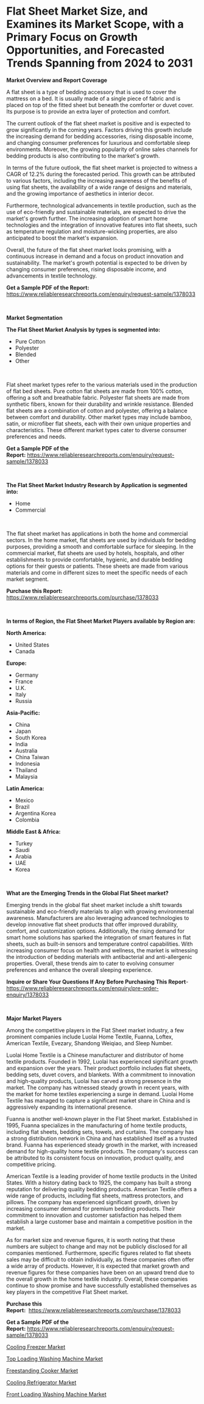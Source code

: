 <p><h1>Flat Sheet Market Size, and Examines its Market Scope, with a Primary Focus on Growth Opportunities, and Forecasted Trends Spanning from 2024 to 2031</h1></p><p><strong>Market Overview and Report Coverage</strong></p>
<p><p>A flat sheet is a type of bedding accessory that is used to cover the mattress on a bed. It is usually made of a single piece of fabric and is placed on top of the fitted sheet but beneath the comforter or duvet cover. Its purpose is to provide an extra layer of protection and comfort.</p><p>The current outlook of the flat sheet market is positive and is expected to grow significantly in the coming years. Factors driving this growth include the increasing demand for bedding accessories, rising disposable income, and changing consumer preferences for luxurious and comfortable sleep environments. Moreover, the growing popularity of online sales channels for bedding products is also contributing to the market's growth.</p><p>In terms of the future outlook, the flat sheet market is projected to witness a CAGR of 12.2% during the forecasted period. This growth can be attributed to various factors, including the increasing awareness of the benefits of using flat sheets, the availability of a wide range of designs and materials, and the growing importance of aesthetics in interior decor.</p><p>Furthermore, technological advancements in textile production, such as the use of eco-friendly and sustainable materials, are expected to drive the market's growth further. The increasing adoption of smart home technologies and the integration of innovative features into flat sheets, such as temperature regulation and moisture-wicking properties, are also anticipated to boost the market's expansion.</p><p>Overall, the future of the flat sheet market looks promising, with a continuous increase in demand and a focus on product innovation and sustainability. The market's growth potential is expected to be driven by changing consumer preferences, rising disposable income, and advancements in textile technology.</p></p>
<p><strong>Get a Sample PDF of the Report:</strong> <a href="https://www.reliableresearchreports.com/enquiry/request-sample/1378033">https://www.reliableresearchreports.com/enquiry/request-sample/1378033</a></p>
<p>&nbsp;</p>
<p><strong>Market Segmentation</strong></p>
<p><strong>The Flat Sheet Market Analysis by types is segmented into:</strong></p>
<p><ul><li>Pure Cotton</li><li>Polyester</li><li>Blended</li><li>Other</li></ul></p>
<p>&nbsp;</p>
<p><p>Flat sheet market types refer to the various materials used in the production of flat bed sheets. Pure cotton flat sheets are made from 100% cotton, offering a soft and breathable fabric. Polyester flat sheets are made from synthetic fibers, known for their durability and wrinkle resistance. Blended flat sheets are a combination of cotton and polyester, offering a balance between comfort and durability. Other market types may include bamboo, satin, or microfiber flat sheets, each with their own unique properties and characteristics. These different market types cater to diverse consumer preferences and needs.</p></p>
<p><strong>Get a Sample PDF of the Report:</strong>&nbsp;<a href="https://www.reliableresearchreports.com/enquiry/request-sample/1378033">https://www.reliableresearchreports.com/enquiry/request-sample/1378033</a></p>
<p>&nbsp;</p>
<p><strong>The Flat Sheet Market Industry Research by Application is segmented into:</strong></p>
<p><ul><li>Home</li><li>Commercial</li></ul></p>
<p>&nbsp;</p>
<p><p>The flat sheet market has applications in both the home and commercial sectors. In the home market, flat sheets are used by individuals for bedding purposes, providing a smooth and comfortable surface for sleeping. In the commercial market, flat sheets are used by hotels, hospitals, and other establishments to provide comfortable, hygienic, and durable bedding options for their guests or patients. These sheets are made from various materials and come in different sizes to meet the specific needs of each market segment.</p></p>
<p><strong>Purchase this Report:</strong>&nbsp; <a href="https://www.reliableresearchreports.com/purchase/1378033">https://www.reliableresearchreports.com/purchase/1378033</a></p>
<p>&nbsp;</p>
<p><strong>In terms of Region, the Flat Sheet Market Players available by Region are:</strong></p>
<p>
    <p> <strong> North America: </strong>
        <ul>
            <li>United States</li>
            <li>Canada</li>
        </ul>
        </p> 
    <p> <strong> Europe: </strong>
        <ul>
            <li>Germany</li>
            <li>France</li>
            <li>U.K.</li>
            <li>Italy</li>
            <li>Russia</li>
        </ul>
        </p> 
    <p> <strong> Asia-Pacific: </strong>
        <ul>
            <li>China</li>
            <li>Japan</li>
            <li>South Korea</li>
            <li>India</li>
            <li>Australia</li>
            <li>China Taiwan</li>
            <li>Indonesia</li>
            <li>Thailand</li>
            <li>Malaysia</li>
        </ul>
        </p> 
    <p> <strong> Latin America: </strong>
        <ul>
            <li>Mexico</li>
            <li>Brazil</li>
            <li>Argentina Korea</li>
            <li>Colombia</li>
        </ul>
        </p> 
    <p> <strong> Middle East & Africa: </strong>
        <ul>
            <li>Turkey</li>
            <li>Saudi</li>
            <li>Arabia</li>
            <li>UAE</li>
            <li>Korea</li>
        </ul>
    </p>
    </p>
<p>&nbsp;</p>
<p><strong>What are the Emerging Trends in the Global Flat Sheet market?</strong></p>
<p><p>Emerging trends in the global flat sheet market include a shift towards sustainable and eco-friendly materials to align with growing environmental awareness. Manufacturers are also leveraging advanced technologies to develop innovative flat sheet products that offer improved durability, comfort, and customization options. Additionally, the rising demand for smart home solutions has sparked the integration of smart features in flat sheets, such as built-in sensors and temperature control capabilities. With increasing consumer focus on health and wellness, the market is witnessing the introduction of bedding materials with antibacterial and anti-allergenic properties. Overall, these trends aim to cater to evolving consumer preferences and enhance the overall sleeping experience.</p></p>
<p><strong>Inquire or Share Your Questions If Any Before Purchasing This Report</strong>- <a href="https://www.reliableresearchreports.com/enquiry/pre-order-enquiry/1378033">https://www.reliableresearchreports.com/enquiry/pre-order-enquiry/1378033</a></p>
<p>&nbsp;</p>
<p><strong>Major Market Players</strong></p>
<p><p>Among the competitive players in the Flat Sheet market industry, a few prominent companies include Luolai Home Textile, Fuanna, Loftex, American Textile, Evezary, Shandong Weiqiao, and Sleep Number.</p><p>Luolai Home Textile is a Chinese manufacturer and distributor of home textile products. Founded in 1992, Luolai has experienced significant growth and expansion over the years. Their product portfolio includes flat sheets, bedding sets, duvet covers, and blankets. With a commitment to innovation and high-quality products, Luolai has carved a strong presence in the market. The company has witnessed steady growth in recent years, with the market for home textiles experiencing a surge in demand. Luolai Home Textile has managed to capture a significant market share in China and is aggressively expanding its international presence.</p><p>Fuanna is another well-known player in the Flat Sheet market. Established in 1995, Fuanna specializes in the manufacturing of home textile products, including flat sheets, bedding sets, towels, and curtains. The company has a strong distribution network in China and has established itself as a trusted brand. Fuanna has experienced steady growth in the market, with increased demand for high-quality home textile products. The company's success can be attributed to its consistent focus on innovation, product quality, and competitive pricing.</p><p>American Textile is a leading provider of home textile products in the United States. With a history dating back to 1925, the company has built a strong reputation for delivering quality bedding products. American Textile offers a wide range of products, including flat sheets, mattress protectors, and pillows. The company has experienced significant growth, driven by increasing consumer demand for premium bedding products. Their commitment to innovation and customer satisfaction has helped them establish a large customer base and maintain a competitive position in the market.</p><p>As for market size and revenue figures, it is worth noting that these numbers are subject to change and may not be publicly disclosed for all companies mentioned. Furthermore, specific figures related to flat sheets sales may be difficult to obtain individually, as these companies often offer a wide array of products. However, it is expected that market growth and revenue figures for these companies have been on an upward trend due to the overall growth in the home textile industry. Overall, these companies continue to show promise and have successfully established themselves as key players in the competitive Flat Sheet market.</p></p>
<p><strong>Purchase this Report:</strong>&nbsp;&nbsp;<a href="https://www.reliableresearchreports.com/purchase/1378033">https://www.reliableresearchreports.com/purchase/1378033</a></p>
<p></p>
<p><strong>Get a Sample PDF of the Report:</strong>&nbsp;<a href="https://www.reliableresearchreports.com/enquiry/request-sample/1378033">https://www.reliableresearchreports.com/enquiry/request-sample/1378033</a></p>
<p><p><a href="https://github.com/scarol104/Market-Research-Report-List-2/blob/main/cooling-freezer-market.md">Cooling Freezer Market</a></p><p><a href="https://github.com/ambrozg/Market-Research-Report-List-2/blob/main/top-loading-washing-machine-market.md">Top Loading Washing Machine Market</a></p><p><a href="https://github.com/gshchiplitsov/Market-Research-Report-List-2/blob/main/freestanding-cooker-market.md">Freestanding Cooker Market</a></p><p><a href="https://github.com/deliacustodio40/Market-Research-Report-List-2/blob/main/cooling-refrigerator-market.md">Cooling Refrigerator Market</a></p><p><a href="https://github.com/dzharov81/Market-Research-Report-List-2/blob/main/front-loading-washing-machine-market.md">Front Loading Washing Machine Market</a></p></p>